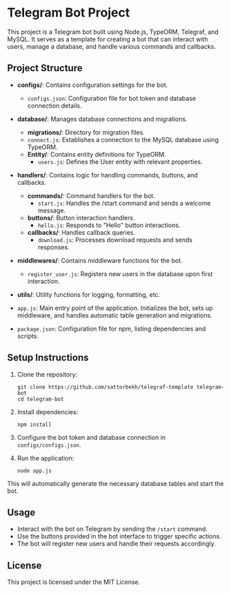 # Telegram Bot Project

This project is a Telegram bot built using Node.js, TypeORM, Telegraf, and MySQL. It serves as a template for creating a bot that can interact with users, manage a database, and handle various commands and callbacks.

## Project Structure

- **configs/**: Contains configuration settings for the bot.
  - `configs.json`: Configuration file for bot token and database connection details.
  
- **database/**: Manages database connections and migrations.
  - **migrations/**: Directory for migration files.
  - `connect.js`: Establishes a connection to the MySQL database using TypeORM.
  - **Entity/**: Contains entity definitions for TypeORM.
    - `users.js`: Defines the User entity with relevant properties.

- **handlers/**: Contains logic for handling commands, buttons, and callbacks.
  - **commands/**: Command handlers for the bot.
    - `start.js`: Handles the /start command and sends a welcome message.
  - **buttons/**: Button interaction handlers.
    - `hello.js`: Responds to "Hello" button interactions.
  - **callbacks/**: Handles callback queries.
    - `download.js`: Processes download requests and sends responses.

- **middlewares/**: Contains middleware functions for the bot.
  - `register_user.js`: Registers new users in the database upon first interaction.

- **utils/**: Utility functions for logging, formatting, etc.

- `app.js`: Main entry point of the application. Initializes the bot, sets up middleware, and handles automatic table generation and migrations.

- `package.json`: Configuration file for npm, listing dependencies and scripts.

## Setup Instructions

1. Clone the repository:
   ```
   git clone https://github.com/sattorbekh/telegraf-template telegram-bot
   cd telegram-bot
   ```

2. Install dependencies:
   ```
   npm install
   ```

3. Configure the bot token and database connection in `configs/configs.json`.

4. Run the application:
   ```
   node app.js
   ```

This will automatically generate the necessary database tables and start the bot.

## Usage

- Interact with the bot on Telegram by sending the `/start` command.
- Use the buttons provided in the bot interface to trigger specific actions.
- The bot will register new users and handle their requests accordingly.

## License

This project is licensed under the MIT License.
